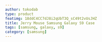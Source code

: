```yaml
---
author: tokodab
type: product
featimg: 18ddC4CC7dJ8i2qUbT3Q_sC49t2vUsJHZ
title: Jerry Mouse Samsung Galaxy S9 Case
tags: [samsung, galaxy, s9]
category: [samsung]
---
```

